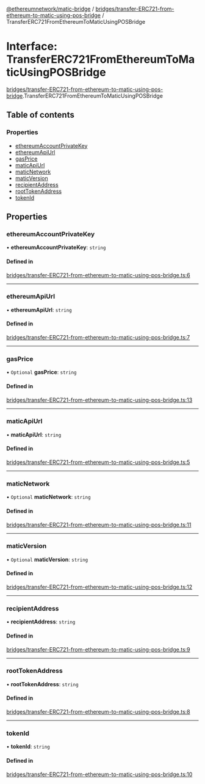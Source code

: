 [@ethereumnetwork/matic-bridge](../README.md) / [bridges/transfer-ERC721-from-ethereum-to-matic-using-pos-bridge](../modules/bridges_transfer_ERC721_from_ethereum_to_matic_using_pos_bridge.md) / TransferERC721FromEthereumToMaticUsingPOSBridge

# Interface: TransferERC721FromEthereumToMaticUsingPOSBridge

[bridges/transfer-ERC721-from-ethereum-to-matic-using-pos-bridge](../modules/bridges_transfer_ERC721_from_ethereum_to_matic_using_pos_bridge.md).TransferERC721FromEthereumToMaticUsingPOSBridge

## Table of contents

### Properties

- [ethereumAccountPrivateKey](bridges_transfer_ERC721_from_ethereum_to_matic_using_pos_bridge.TransferERC721FromEthereumToMaticUsingPOSBridge.md#ethereumaccountprivatekey)
- [ethereumApiUrl](bridges_transfer_ERC721_from_ethereum_to_matic_using_pos_bridge.TransferERC721FromEthereumToMaticUsingPOSBridge.md#ethereumapiurl)
- [gasPrice](bridges_transfer_ERC721_from_ethereum_to_matic_using_pos_bridge.TransferERC721FromEthereumToMaticUsingPOSBridge.md#gasprice)
- [maticApiUrl](bridges_transfer_ERC721_from_ethereum_to_matic_using_pos_bridge.TransferERC721FromEthereumToMaticUsingPOSBridge.md#maticapiurl)
- [maticNetwork](bridges_transfer_ERC721_from_ethereum_to_matic_using_pos_bridge.TransferERC721FromEthereumToMaticUsingPOSBridge.md#maticnetwork)
- [maticVersion](bridges_transfer_ERC721_from_ethereum_to_matic_using_pos_bridge.TransferERC721FromEthereumToMaticUsingPOSBridge.md#maticversion)
- [recipientAddress](bridges_transfer_ERC721_from_ethereum_to_matic_using_pos_bridge.TransferERC721FromEthereumToMaticUsingPOSBridge.md#recipientaddress)
- [rootTokenAddress](bridges_transfer_ERC721_from_ethereum_to_matic_using_pos_bridge.TransferERC721FromEthereumToMaticUsingPOSBridge.md#roottokenaddress)
- [tokenId](bridges_transfer_ERC721_from_ethereum_to_matic_using_pos_bridge.TransferERC721FromEthereumToMaticUsingPOSBridge.md#tokenid)

## Properties

### ethereumAccountPrivateKey

• **ethereumAccountPrivateKey**: `string`

#### Defined in

[bridges/transfer-ERC721-from-ethereum-to-matic-using-pos-bridge.ts:6](https://github.com/KedziaPawel/matic-bridge/blob/72214ac/src/bridges/transfer-ERC721-from-ethereum-to-matic-using-pos-bridge.ts#L6)

___

### ethereumApiUrl

• **ethereumApiUrl**: `string`

#### Defined in

[bridges/transfer-ERC721-from-ethereum-to-matic-using-pos-bridge.ts:7](https://github.com/KedziaPawel/matic-bridge/blob/72214ac/src/bridges/transfer-ERC721-from-ethereum-to-matic-using-pos-bridge.ts#L7)

___

### gasPrice

• `Optional` **gasPrice**: `string`

#### Defined in

[bridges/transfer-ERC721-from-ethereum-to-matic-using-pos-bridge.ts:13](https://github.com/KedziaPawel/matic-bridge/blob/72214ac/src/bridges/transfer-ERC721-from-ethereum-to-matic-using-pos-bridge.ts#L13)

___

### maticApiUrl

• **maticApiUrl**: `string`

#### Defined in

[bridges/transfer-ERC721-from-ethereum-to-matic-using-pos-bridge.ts:5](https://github.com/KedziaPawel/matic-bridge/blob/72214ac/src/bridges/transfer-ERC721-from-ethereum-to-matic-using-pos-bridge.ts#L5)

___

### maticNetwork

• `Optional` **maticNetwork**: `string`

#### Defined in

[bridges/transfer-ERC721-from-ethereum-to-matic-using-pos-bridge.ts:11](https://github.com/KedziaPawel/matic-bridge/blob/72214ac/src/bridges/transfer-ERC721-from-ethereum-to-matic-using-pos-bridge.ts#L11)

___

### maticVersion

• `Optional` **maticVersion**: `string`

#### Defined in

[bridges/transfer-ERC721-from-ethereum-to-matic-using-pos-bridge.ts:12](https://github.com/KedziaPawel/matic-bridge/blob/72214ac/src/bridges/transfer-ERC721-from-ethereum-to-matic-using-pos-bridge.ts#L12)

___

### recipientAddress

• **recipientAddress**: `string`

#### Defined in

[bridges/transfer-ERC721-from-ethereum-to-matic-using-pos-bridge.ts:9](https://github.com/KedziaPawel/matic-bridge/blob/72214ac/src/bridges/transfer-ERC721-from-ethereum-to-matic-using-pos-bridge.ts#L9)

___

### rootTokenAddress

• **rootTokenAddress**: `string`

#### Defined in

[bridges/transfer-ERC721-from-ethereum-to-matic-using-pos-bridge.ts:8](https://github.com/KedziaPawel/matic-bridge/blob/72214ac/src/bridges/transfer-ERC721-from-ethereum-to-matic-using-pos-bridge.ts#L8)

___

### tokenId

• **tokenId**: `string`

#### Defined in

[bridges/transfer-ERC721-from-ethereum-to-matic-using-pos-bridge.ts:10](https://github.com/KedziaPawel/matic-bridge/blob/72214ac/src/bridges/transfer-ERC721-from-ethereum-to-matic-using-pos-bridge.ts#L10)
